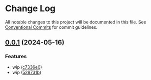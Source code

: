 # Change Log

All notable changes to this project will be documented in this file.
See [Conventional Commits](https://conventionalcommits.org) for commit guidelines.

## [0.0.1](https://github.com/stbui/magijs/compare/v0.0.1-alpha.48...v0.0.1) (2024-05-16)


### Features

* wip ([c7336e0](https://github.com/stbui/magijs/commit/c7336e04094bafc3e05ed657350077578d66406e))
* wip ([528731b](https://github.com/stbui/magijs/commit/528731b1d756909cd654595f1606bfac737ca843))
